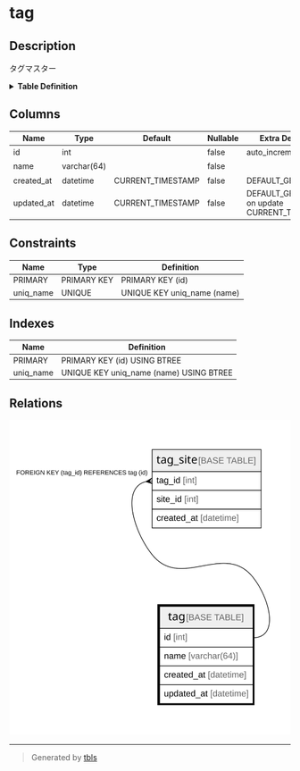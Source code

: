 # tag

## Description

タグマスター

<details>
<summary><strong>Table Definition</strong></summary>

```sql
CREATE TABLE `tag` (
  `id` int NOT NULL AUTO_INCREMENT COMMENT 'タグID',
  `name` varchar(64) NOT NULL COMMENT 'タグ名',
  `created_at` datetime NOT NULL DEFAULT CURRENT_TIMESTAMP COMMENT '登録日',
  `updated_at` datetime NOT NULL DEFAULT CURRENT_TIMESTAMP ON UPDATE CURRENT_TIMESTAMP COMMENT '更新日',
  PRIMARY KEY (`id`),
  UNIQUE KEY `uniq_name` (`name`)
) ENGINE=InnoDB AUTO_INCREMENT=[Redacted by tbls] DEFAULT CHARSET=utf8 COMMENT='タグマスター'
```

</details>

## Columns

| Name | Type | Default | Nullable | Extra Definition | Children | Parents | Comment |
| ---- | ---- | ------- | -------- | --------------- | -------- | ------- | ------- |
| id | int |  | false | auto_increment | [tag_site](tag_site.md) |  | タグID |
| name | varchar(64) |  | false |  |  |  | タグ名 |
| created_at | datetime | CURRENT_TIMESTAMP | false | DEFAULT_GENERATED |  |  | 登録日 |
| updated_at | datetime | CURRENT_TIMESTAMP | false | DEFAULT_GENERATED on update CURRENT_TIMESTAMP |  |  | 更新日 |

## Constraints

| Name | Type | Definition |
| ---- | ---- | ---------- |
| PRIMARY | PRIMARY KEY | PRIMARY KEY (id) |
| uniq_name | UNIQUE | UNIQUE KEY uniq_name (name) |

## Indexes

| Name | Definition |
| ---- | ---------- |
| PRIMARY | PRIMARY KEY (id) USING BTREE |
| uniq_name | UNIQUE KEY uniq_name (name) USING BTREE |

## Relations

![er](tag.svg)

---

> Generated by [tbls](https://github.com/k1LoW/tbls)
